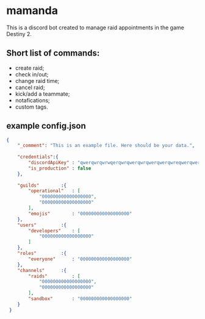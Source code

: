# mamanda
This is a discord bot created to manage raid appointments in the game Destiny 2.

## Short list of commands:
* create raid;
* check in/out;
* change raid time;
* cancel raid;
* kick/add a teammate;
* notafications;
* custom tags.

## example config.json
```json
{
    "_comment": "This is an example file. Here should be your data.",
    
    "credentials":{
        "discordApiKey" : "qwerqwrqwrwqerqwrqwerqwrqwerqwerqwreqwerqwerqwrqwerqwrqwrqwrqw",
        "is_production" : false
    },
    
    "guilds"        :{
        "operational"   : [
            "000000000000000000",
            "000000000000000000"
        ], 
        "emojis"        : "000000000000000000"
    },
    "users"         :{
        "developers"    : [
            "000000000000000000"
        ]
    },
    "roles"         :{
        "everyone"      : "000000000000000000"
    },
    "channels"      :{
        "raids"         : [
            "000000000000000000",
            "000000000000000000"
        ],
        "sandbox"       : "000000000000000000"
    }
 }
```